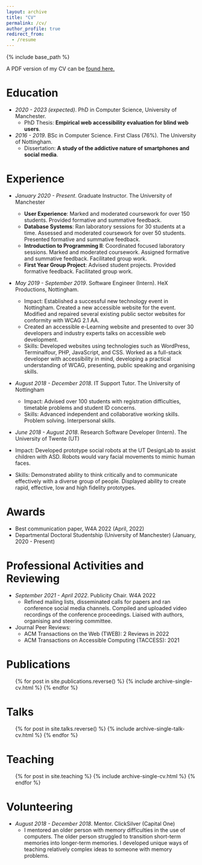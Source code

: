 ```yaml
---
layout: archive
title: "CV"
permalink: /cv/
author_profile: true
redirect_from:
  - /resume
---
```


{% include base_path %}

A PDF version of my CV can be <a href="/files/cv.pdf">found here.</a>

Education
======
* <i>2020 - 2023 (expected)</i>. PhD in Computer Science, University of Manchester.
  * PhD Thesis: <b>Empirical web accessibility evaluation for blind web users</b>.
* <i>2016 - 2019</i>. BSc in Computer Science. First Class (76%). The University of Nottingham.
  * Dissertation: <b>A study of the addictive nature of smartphones and social media</b>.

Experience
======
* <i>January 2020 - Present</i>. Graduate Instructor. The University of Manchester
  * <b>User Experience</b>: Marked and moderated coursework for over 150 students. Provided formative and summative feedback.
  * <b>Database Systems</b>: Ran laboratory sessions for 30 students at a time. Assessed and moderated coursework for over 50 students. Presented formative and summative feedback.
  * <b>Introduction to Programming II</b>: Coordinated focused laboratory sessions. Marked and moderated coursework. Assigned formative and summative feedback. Facilitated group work.
  * <b>First Year Group Project</b>: Advised student projects. Provided formative feedback. Facilitated group work.

* <i>May 2019 - September 2019</i>. Software Engineer (Intern). HeX Productions, Nottingham. 
  * Impact: Established a successful new technology event in Nottingham. Created a new accessible website for the event. Modified and repaired several existing public sector websites for conformity with WCAG 2.1 AA.
  * Created an accessible e-Learning website and presented to over 30 developers and industry experts talks on accessible web development.
  * Skills: Developed websites using technologies such as WordPress, Terminalfour, PHP, JavaScript, and CSS. Worked as a full-stack developer with accessibility in mind, developing a practical understanding of WCAG, presenting, public speaking and organising skills.

* <i>August 2018 - December 2018</i>. IT Support Tutor. The University of Nottingham
  * Impact: Advised over 100 students with registration difficulties, timetable problems and student ID concerns.
  * Skills: Advanced independent and collaborative working skills. Problem solving. Interpersonal skills.

* <i>June 2018 - August 2018</i>. Research Software Developer (Intern). The University of Twente (UT)
* Impact: Developed prototype social robots at the UT DesignLab to assist children with ASD. Robots would vary facial movements to mimic human faces.
* Skills: Demonstrated ability to think critically and to communicate effectively with a diverse group of people. Displayed ability to create rapid, effective, low and high fidelity prototypes.
  
Awards
======
* Best communication paper, W4A 2022 (April, 2022)
* Departmental Doctoral Studentship (University of Manchester) (January, 2020 - Present)
  
Professional Activities and Reviewing
======
* <i>September 2021 - April 2022</i>. Publicity Chair. W4A 2022 
  * Refined mailing lists, disseminated calls for papers and ran conference social media channels. Compiled and uploaded video recordings of the conference proceedings. Liaised with authors, organising and steering committee.
* Journal Peer Reviews:
  * ACM Transactions on the Web (TWEB): 2 Reviews in 2022
  * ACM Transactions on Accessible Computing (TACCESS): 2021

Publications
======
  <ul>{% for post in site.publications.reverse() %}
    {% include archive-single-cv.html %}
  {% endfor %}</ul>
  
Talks
======
  <ul>{% for post in site.talks.reverse() %}
    {% include archive-single-talk-cv.html %}
  {% endfor %}</ul>
  
Teaching
======
  <ul>{% for post in site.teaching %}
    {% include archive-single-cv.html %}
  {% endfor %}</ul>

Volunteering
======
* <i>August 2018 - December 2018</i>. Mentor. ClickSilver (Capital One)
  * I mentored an older person with memory difficulties in the use of computers. The older person struggled to transition short-term memories into longer-term memories. I developed unique ways of teaching relatively complex ideas to someone with memory problems.